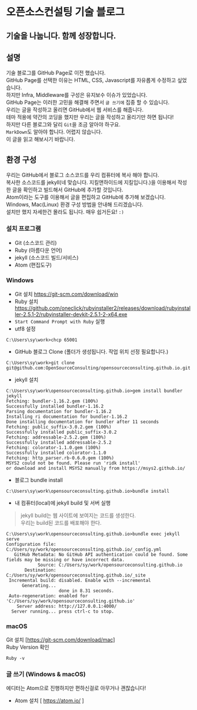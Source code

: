 # 오픈소스컨설팅 기술 블로그
## 기술을 나눕니다. 함께 성장합니다.

## 설명
기술 블로그를 GitHub Page로 이전 했습니다. </br>
GitHub Page를 선택한 이유는 HTML, CSS, Javascript를 자유롭게 수정하고 싶었습니다. <br/>
하지만 Infra, Middleware를 구성은 유지보수 이슈가 있었습니다. <br/>
GitHub Page는 이러한 고민을 해결해 주면서 `글 쓰기에` 집중 할 수 있습니다. <br/>
우리는 글을 작성하고 올리면 GitHub에서 웹 서비스를 해줍니다. <br/>
테마 적용에 약간의 코딩을 했지만 우리는 글을 작성하고 올리기만 하면 됩니다! <br/>
하지만 다른 블로그와 달리 `Git`을 조금 알아야 하구요. <br/>
`MarkDown`도 알아야 합니다. 어렵지 않습니다. <br/>
이 글을 읽고 해보시기 바랍니다.

## 환경 구성
우리는 GitHub에서 블로그 소스코드를 우리 컴퓨터에 복사 해야 합니다.<br/>
복사한 소스코드를 jekyll(네 맞습니다. 지킬앤하이드에 지킬입니다.)을 이용해서 작성한 글을 확인하고 빌드해서 GitHub에 추가할 것입니다.<br/>
Atom이라는 도구를 이용해서 글을 편집하고 GitHub에 추가해 보겠습니다.<br/>
Windows, Mac(Linux) 환경 구성 방법을 안내해 드리겠습니다. <br/>
설치만 했지 자세한건 몰라도 됩니다. 매우 쉽거든요! `:)`
### 설치 프로그램
  - Git (소스코드 관리)
  - Ruby (아름다운 언어)
  - jekyll (소스코드 빌드/서비스)
  - Atom (편집도구)

### Windows
 - Git 설치 https://git-scm.com/download/win <br/>
 - Ruby 설치  https://github.com/oneclick/rubyinstaller2/releases/download/rubyinstaller-2.5.1-2/rubyinstaller-devkit-2.5.1-2-x64.exe <br/>
 - `Start Command Prompt with Ruby` 실행
 - utf8 설정
```
C:\Users\sy\work>chcp 65001
```
 - GitHub 블로그 Clone (폴더가 생성됩니다. 작업 위치 선정 필요합니다.)
```
C:\Users\sy\work>git clone git@github.com:OpenSourceConsulting/opensourceconsulting.github.io.git
```
 - jekyll 설치
```
C:\Users\sy\work\opensourceconsulting.github.io>gem install bundler jekyll
Fetching: bundler-1.16.2.gem (100%)
Successfully installed bundler-1.16.2
Parsing documentation for bundler-1.16.2
Installing ri documentation for bundler-1.16.2
Done installing documentation for bundler after 11 seconds
Fetching: public_suffix-3.0.2.gem (100%)
Successfully installed public_suffix-3.0.2
Fetching: addressable-2.5.2.gem (100%)
Successfully installed addressable-2.5.2
Fetching: colorator-1.1.0.gem (100%)
Successfully installed colorator-1.1.0
Fetching: http_parser.rb-0.6.0.gem (100%)
MSYS2 could not be found. Please run 'ridk install'
or download and install MSYS2 manually from https://msys2.github.io/
```
 - 블로그 bundle install
```
C:\Users\sy\work\opensourceconsulting.github.io>bundle install
```
 - 내 컴퓨터(local)에 jekyll build 및 서버 실행
 > jekyll build는 웹 사이트에 보여지는 코드를 생성한다. <br/>
 > 우리는 build된 코드를 배포해야 한다.
```
C:\Users\sy\work\opensourceconsulting.github.io>bundle exec jekyll serve
Configuration file: C:/Users/sy/work/opensourceconsulting.github.io/_config.yml
   GitHub Metadata: No GitHub API authentication could be found. Some fields may be missing or have incorrect data.
            Source: C:/Users/sy/work/opensourceconsulting.github.io
       Destination: C:/Users/sy/work/opensourceconsulting.github.io/_site
 Incremental build: disabled. Enable with --incremental
      Generating...
                    done in 8.31 seconds.
 Auto-regeneration: enabled for 'C:/Users/sy/work/opensourceconsulting.github.io'
    Server address: http://127.0.0.1:4000/
  Server running... press ctrl-c to stop.
```

### macOS
Git 설치 [https://git-scm.com/download/mac] <br/>
Ruby Version 확인
```
Ruby -v
```

### 글 쓰기 (Windows & macOS)
에디터는 Atom으로 진행하지만 편하신걸로 아무거나 괜찮습니다!
 - Atom 설치 [ https://atom.io/ ]
